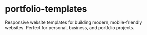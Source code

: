 # portfolio-templates
Responsive website templates for building modern, mobile-friendly websites. Perfect for personal, business, and portfolio projects.
